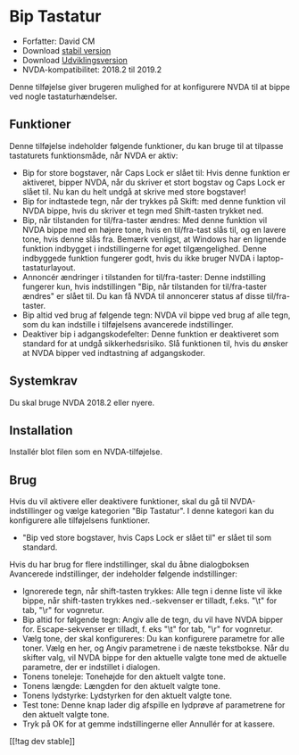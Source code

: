 # Bip Tastatur #

* Forfatter: David CM
* Download [stabil version][1]
* Download [Udviklingsversion][2]
* NVDA-kompatibilitet: 2018.2 til 2019.2

Denne tilføjelse giver brugeren mulighed for at konfigurere NVDA til at
bippe ved nogle tastaturhændelser.

## Funktioner

Denne tilføjelse indeholder følgende funktioner, du kan bruge til at
tilpasse tastaturets funktionsmåde, når NVDA er aktiv:

* Bip for store bogstaver, når Caps Lock er slået til: Hvis denne funktion
  er aktiveret, bipper NVDA, når du skriver et stort bogstav og Caps Lock er
  slået til. Nu kan du helt undgå at skrive med store bogstaver!
* Bip for indtastede tegn, når der trykkes på Skift: med denne funktion vil
  NVDA bippe, hvis du skriver et tegn med Shift-tasten trykket ned.
* Bip, når tilstanden for til/fra-taster ændres: Med denne funktion vil NVDA
  bippe med en højere tone, hvis en til/fra-tast slås til, og en lavere
  tone, hvis denne slås fra. Bemærk venligst, at Windows har en lignende
  funktion indbygget i indstillingerne for øget tilgængelighed. Denne
  indbyggede funktion fungerer godt, hvis du ikke bruger NVDA i
  laptop-tastaturlayout.
* Annoncér ændringer i tilstanden for til/fra-taster: Denne indstilling
  fungerer kun, hvis indstillingen "Bip, når tilstanden for til/fra-taster
  ændres" er slået til. Du kan få NVDA til annoncerer status af disse
  til/fra-taster.
* Bip altid ved brug af følgende tegn: NVDA vil bippe ved brug af alle tegn,
  som du kan indstille i tilføjelsens avancerede indstillinger.
* Deaktiver bip i adgangskodefelter: Denne funktion er deaktiveret som
  standard for at undgå sikkerhedsrisiko. Slå funktionen til, hvis du ønsker
  at NVDA bipper ved indtastning af adgangskoder.

## Systemkrav

Du skal bruge NVDA 2018.2 eller nyere.

## Installation

Installér blot filen som en NVDA-tilføjelse.

## Brug

Hvis du vil aktivere eller deaktivere funktioner, skal du gå til NVDA-indstillinger og vælge kategorien "Bip Tastatur". I denne kategori kan du konfigurere alle tilføjelsens funktioner.

* "Bip ved store bogstaver, hvis Caps Lock er slået til" er slået til som
  standard.

Hvis du har brug for flere indstillinger, skal du åbne dialogboksen
Avancerede indstillinger, der indeholder følgende indstillinger:

* Ignorerede tegn, når shift-tasten trykkes: Alle tegn i denne liste vil
  ikke bippe, når shift-tasten trykkes ned.-sekvenser er tilladt,
  f.eks. "\t" for tab, "\r" for vognretur.
* Bip altid for følgende tegn: Angiv alle de tegn, du vil have NVDA bipper
  for. Escape-sekvenser er tilladt, f. eks "\t" for tab, "\r" for vognretur.
* Vælg tone, der skal konfigureres: Du kan konfigurere parametre for alle
  toner. Vælg en her, og Angiv parametrene i de næste tekstbokse. Når du
  skifter valg, vil NVDA bippe for den aktuelle valgte tone med de aktuelle
  parametre, der er indstillet i dialogen.
* Tonens toneleje: Tonehøjde for den aktuelt valgte tone.
* Tonens længde: Længden for den aktuelt valgte tone.
* Tonens lydstyrke: Lydstyrken for den aktuelt valgte tone.
* Test tone: Denne knap lader dig afspille en lydprøve af parametrene for
  den aktuelt valgte tone.
* Tryk på OK for at gemme indstillingerne eller Annullér for at kassere.

[[!tag dev stable]]

[1]: https://addons.nvda-project.org/files/get.php?file=beepkeyboard

[2]: https://addons.nvda-project.org/files/get.php?file=beepkeyboard
